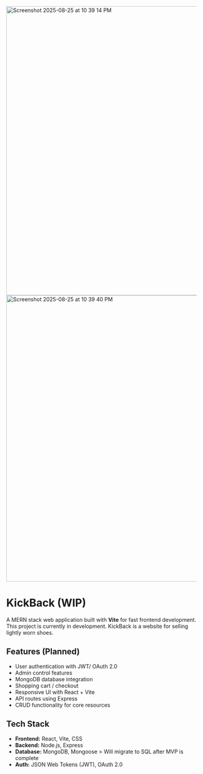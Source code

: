 
<img width="1422" height="763" alt="Screenshot 2025-08-25 at 10 39 14 PM" src="https://github.com/user-attachments/assets/c29cb8f5-a7fc-4ea3-9d6d-39db48c1ad48" />
<img width="1427" height="756" alt="Screenshot 2025-08-25 at 10 39 40 PM" src="https://github.com/user-attachments/assets/3a5f5af2-4516-447a-ab2a-85db73e0f6b4" />

# KickBack (WIP)

A MERN stack web application built with **Vite** for fast frontend development. This project is currently in development. KickBack is a website for selling lightly worn shoes. 

## Features (Planned)

- User authentication with JWT/ OAuth 2.0 
- Admin control features
- MongoDB database integration
- Shopping cart / checkout
- Responsive UI with React + Vite
- API routes using Express
- CRUD functionality for core resources

## Tech Stack

- **Frontend:** React, Vite, CSS
- **Backend:** Node.js, Express
- **Database:** MongoDB, Mongoose > Will migrate to SQL after MVP is complete
- **Auth:** JSON Web Tokens (JWT), OAuth 2.0 

